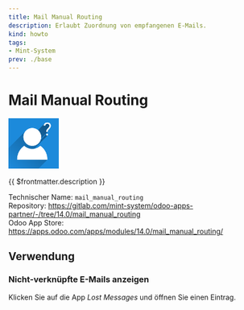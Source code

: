 ```yaml
---
title: Mail Manual Routing
description: Erlaubt Zuordnung von empfangenen E-Mails.
kind: howto
tags:
- Mint-System
prev: ./base
---
```

# Mail Manual Routing
![](attachments/odoo_icon_mail_manual_routing.png)

{{ $frontmatter.description }}

Technischer Name: `mail_manual_routing`\
Repository: <https://gitlab.com/mint-system/odoo-apps-partner/-/tree/14.0/mail_manual_routing>\
Odoo App Store: <https://apps.odoo.com/apps/modules/14.0/mail_manual_routing/>

## Verwendung

### Nicht-verknüpfte E-Mails anzeigen

Klicken Sie auf die App *Lost Messages* und öffnen Sie einen Eintrag.
